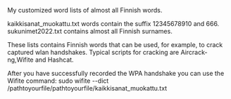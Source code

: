 My customized word lists of almost all Finnish words.

kaikkisanat_muokattu.txt words contain the suffix 12345678910 and 666.
sukunimet2022.txt contains almost all Finnish surnames.


These lists contains Finnish words that can be used, for example, to crack captured wlan handshakes.
Typical scripts for cracking are Aircrack-ng,Wifite and Hashcat.




After you have successfully recorded the WPA handshake you can use the Wifite command:
sudo wifite --dict /pathtoyourfile/pathtoyourfile/kaikkisanat_muokattu.txt

